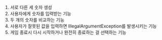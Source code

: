1. 서로 다른 세 숫자 생성
2. 사용자에게 숫자를 입력받는 기능
3. 두 개의 숫자를 비교하는 기능
4. 사용자가 잘못된 값을 입력하면 IllegalArgumentException를 발생시키는 기능
5. 게임 종료시 다시 시작하거나 완전히 종료하는 걸 선택하는 기능